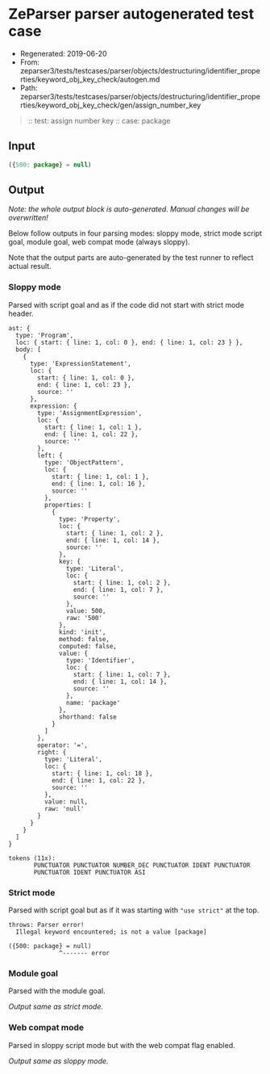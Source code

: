 # ZeParser parser autogenerated test case

- Regenerated: 2019-06-20
- From: zeparser3/tests/testcases/parser/objects/destructuring/identifier_properties/keyword_obj_key_check/autogen.md
- Path: zeparser3/tests/testcases/parser/objects/destructuring/identifier_properties/keyword_obj_key_check/gen/assign_number_key

> :: test: assign number key
> :: case: package

## Input


`````js
({500: package} = null)
`````

## Output

_Note: the whole output block is auto-generated. Manual changes will be overwritten!_

Below follow outputs in four parsing modes: sloppy mode, strict mode script goal, module goal, web compat mode (always sloppy).

Note that the output parts are auto-generated by the test runner to reflect actual result.

### Sloppy mode

Parsed with script goal and as if the code did not start with strict mode header.

`````
ast: {
  type: 'Program',
  loc: { start: { line: 1, col: 0 }, end: { line: 1, col: 23 } },
  body: [
    {
      type: 'ExpressionStatement',
      loc: {
        start: { line: 1, col: 0 },
        end: { line: 1, col: 23 },
        source: ''
      },
      expression: {
        type: 'AssignmentExpression',
        loc: {
          start: { line: 1, col: 1 },
          end: { line: 1, col: 22 },
          source: ''
        },
        left: {
          type: 'ObjectPattern',
          loc: {
            start: { line: 1, col: 1 },
            end: { line: 1, col: 16 },
            source: ''
          },
          properties: [
            {
              type: 'Property',
              loc: {
                start: { line: 1, col: 2 },
                end: { line: 1, col: 14 },
                source: ''
              },
              key: {
                type: 'Literal',
                loc: {
                  start: { line: 1, col: 2 },
                  end: { line: 1, col: 7 },
                  source: ''
                },
                value: 500,
                raw: '500'
              },
              kind: 'init',
              method: false,
              computed: false,
              value: {
                type: 'Identifier',
                loc: {
                  start: { line: 1, col: 7 },
                  end: { line: 1, col: 14 },
                  source: ''
                },
                name: 'package'
              },
              shorthand: false
            }
          ]
        },
        operator: '=',
        right: {
          type: 'Literal',
          loc: {
            start: { line: 1, col: 18 },
            end: { line: 1, col: 22 },
            source: ''
          },
          value: null,
          raw: 'null'
        }
      }
    }
  ]
}

tokens (11x):
       PUNCTUATOR PUNCTUATOR NUMBER_DEC PUNCTUATOR IDENT PUNCTUATOR
       PUNCTUATOR IDENT PUNCTUATOR ASI
`````

### Strict mode

Parsed with script goal but as if it was starting with `"use strict"` at the top.

`````
throws: Parser error!
  Illegal keyword encountered; is not a value [package]

({500: package} = null)
              ^------- error
`````


### Module goal

Parsed with the module goal.

_Output same as strict mode._

### Web compat mode

Parsed in sloppy script mode but with the web compat flag enabled.

_Output same as sloppy mode._
